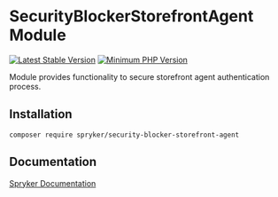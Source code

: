 # SecurityBlockerStorefrontAgent Module
[![Latest Stable Version](https://poser.pugx.org/spryker/security-blocker-storefront-agent/v/stable.svg)](https://packagist.org/packages/spryker/security-blocker-storefront-agent)
[![Minimum PHP Version](https://img.shields.io/badge/php-%3E%3D%208.0-8892BF.svg)](https://php.net/)

Module provides functionality to secure storefront agent authentication process.

## Installation

```
composer require spryker/security-blocker-storefront-agent
```

## Documentation

[Spryker Documentation](https://docs.spryker.com)
